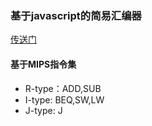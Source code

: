 ### 基于javascript的简易汇编器  
[传送门](http://tx.zhelishi.cn/assembler)

#### 基于MIPS指令集
* R-type：ADD,SUB
* I-type: BEQ,SW,LW
* J-type: J
